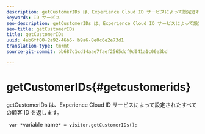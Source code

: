 ```yaml
---
description: getCustomerIDs は、Experience Cloud ID サービスによって設定されたすべての顧客 ID を返します。
keywords: ID サービス
seo-description: getCustomerIDs は、Experience Cloud ID サービスによって設定されたすべての顧客 ID を返します。
seo-title: getCustomerIDs
title: getCustomerIDs
uuid: 4eb6ff00-2a92-46b6- b9a6-8e0c6e2e73d1
translation-type: tm+mt
source-git-commit: bb687c1cd14aae7faef2565dcf9d041a1c06e3bd

---
```



# getCustomerIDs{#getcustomerids}

getCustomerIDs は、Experience Cloud ID サービスによって設定されたすべての顧客 ID を返します。

<!--
Is there anything else we can say about this??
-->

` var *`variable name`* = visitor.getCustomerIDs();`
